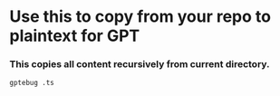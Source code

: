 # Use this to copy from your repo to plaintext for GPT

### This copies all content recursively from current directory. 
```
gptebug .ts 
```